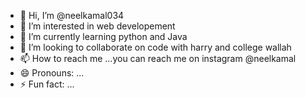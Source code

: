 - 👋 Hi, I’m @neelkamal034
- 👀 I’m interested in web developement
- 🌱 I’m currently learning python and Java
- 💞️ I’m looking to collaborate on code with harry and college wallah
- 📫 How to reach me ...you can reach me on instagram @neelkamal
- 😄 Pronouns: ...
- ⚡ Fun fact: ...

<!---
neelkamal034/neelkamal034 is a ✨ special ✨ repository because its `README.md` (this file) appears on your GitHub profile.
You can click the Preview link to take a look at your changes.
--->
